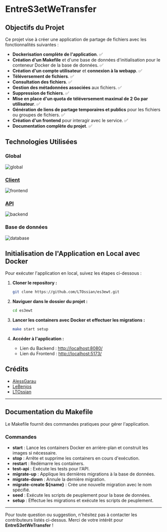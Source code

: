 # EntreS3etWeTransfer

## Objectifs du Projet

Ce projet vise à créer une application de partage de fichiers avec les fonctionnalités suivantes :

- **Dockerisation complète de l'application**. ✅
- **Création d'un Makefile** et d'une base de données d'initialisation pour le conteneur Docker de la base de données. ✅
- **Création d'un compte utilisateur** et **connexion à la webapp**. ✅
- **Téléversement de fichiers**. ✅
- **Consultation des fichiers**. ✅
- **Gestion des métadonnées associées** aux fichiers. ✅
- **Suppression de fichiers**. ✅
- **Mise en place d'un quota de téléversement maximal de 2 Go par utilisateur**. ✅
- **Génération de liens de partage temporaires et publics** pour les fichiers ou groupes de fichiers. ✅
- **Création d'un frontend** pour interagir avec le service. ✅
- **Documentation complète du projet**. ✅

## Technologies Utilisées

### Global

![global](https://skillicons.dev/icons?i=docker,git,typescript)

### [Client](./packages/client/README.md)

![frontend](https://skillicons.dev/icons?i=vite,react)

### [API](./packages/api/README.md)

![backend](https://skillicons.dev/icons?i=nodejs,express)

### Base de données

![database](https://skillicons.dev/icons?i=postgres,minio)

## Initialisation de l'Application en Local avec Docker

Pour exécuter l'application en local, suivez les étapes ci-dessous :

1. **Cloner le repository :**

   ```bash
   git clone https://github.com/LTOssian/es3ewt.git
   ```

2. **Naviguer dans le dossier du projet :**

   ```bash
   cd es3ewt
   ```

3. **Lancer les containers avec Docker et effectuer les migrations :**

   ```bash
   make start setup
   ```

4. **Accéder à l'application :**
   - Lien du Backend : [http://localhost:8080/](http://localhost:8080/)
   - Lien du Frontend : [http://localhost:5173/](http://localhost:5173/)

## Crédits

- [AlessGarau](https://github.com/AlessGarau)
- [LeBenjos](https://github.com/LeBenjos)
- [LTOssian](https://github.com/LTOssian)

---

## Documentation du Makefile

Le Makefile fournit des commandes pratiques pour gérer l'application. 

### Commandes

- **start** : Lance les containers Docker en arrière-plan et construit les images si nécessaire.
- **stop** : Arrête et supprime les containers en cours d'exécution.
- **restart** : Redémarre les containers.
- **test-api** : Exécute les tests pour l'API.
- **migrate-up** : Applique les dernières migrations à la base de données.
- **migrate-down** : Annule la dernière migration.
- **migrate-create ${name}** : Crée une nouvelle migration avec le nom spécifié.
- **seed** : Exécute les scripts de peuplement pour la base de données.
- **setup** : Effectue les migrations et exécute les scripts de peuplement.

---

Pour toute question ou suggestion, n'hésitez pas à contacter les contributeurs listés ci-dessus. Merci de votre intérêt pour **EntreS3etWeTransfer** !
